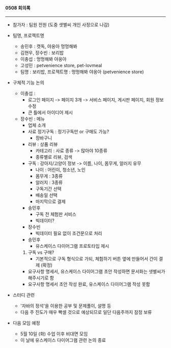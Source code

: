 #### 0508 회의록

---

- 참가자 : 팀원 전원 (도중 샛별씨 개인 사정으로 나감)

- 팀명, 프로젝트명
    - 송민후 : 캣독, 야옹아 멍멍해봐
    - 김현우, 장수빈 : 보리밥
    - 이충섭 : 멍멍해봐 야옹아
    - 고성민 : petvenience store, pet-lovmeal
    - 팀명 : 보리밥, 프로젝트명 : 멍멍해봐 야옹아 (petvenience store)
  
- 구체적 기능 논의
  - 이충섭 : 
    - 로그인 페이지 -> 페이지 3개 -> 서비스 페이지, 게시판 페이지, 회원 정보 수정 
    - 큰 틀에서 아이디어 제시
  - 장수빈 : 메뉴
    - 업체 소개
    - 사료 정기구독 : 정기구독만 or 구매도 가능?
      - 장바구니
    - 리뷰 : 상품 리뷰
      - 카테고리 : 사료 종류 -> 많아야 10종류
      - 종류별로 리뷰, 검색
    - 구독 : 강아지/고양이 정보 -> 이름, 나이, 몸무게, 알러지 유무
      - 나이 : 어린이, 청소년, 노인
      - 몸무게 : 3종류
      - 알러지 : 3종류
      - 구독기간 선택
      - 배송일 선택
      - 마지막으로 결제
    - 송민후
      - 구독 전 체험판 서비스
      - 빅데이터?
    - 장수빈
      - 빅데이터 필요 없이 조건문으로 처리
    - 송민후
      - 유스케이스 다이어그램 프로토타입 제시
    1. 구독 vs 구매?
        - 기본적으로 구독 형식으로 가되, 체험하기 버튼 옆에 만들어서 간이 결제 (확정)
    - 요구사항 명세서, 유스케이스 다이어그램 초안 작성하면 문서화는 샛별씨가 해주시기로 함
    - 요구사항 명세서 초안 작성 완료, 유스케이스 다이어그램 작성 못함

- 스터디 관련
  - '자바의 정석'을 이용한 공부 및 문제풀이, 설명 등
  - 다음 주 진도가 매우 빡셀 것으로 예상되므로 일단 다음주까지 잠정 보류

- 다음 모임 예정
  - 5월 10일 (화) 수업 이후 비대면 모임
  - 이 날에 유스케이스 다이어그램 관련 논의 종료